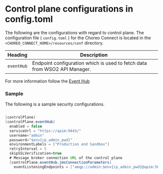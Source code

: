 # Control plane configurations in config.toml

The following are the configurations with regard to control plane. The configuration file ( `config.toml` ) for the Choreo Connect is located in the `<CHOREO_CONNECT_HOME>/resources/conf` directory.

|Heading|Description|
|-----------|-----------|
|`eventHub`  | Endpoint configuration which is used to fetch data from WSO2 API Manager.|

For more information follow the [Event Hub]({{base_path}}/deploy-and-publish/deploy-on-gateway/choreo-connect/concepts/event-hub-subscription-validation/#the-event-hub)

### Sample

The following is a sample security configurations.

``` java

[controlPlane]
[controlPlane.eventHub]
  enabled = false
  serviceUrl = "https://apim:9443/"
  username="admin"
  password="$env{cp_admin_pwd}"
  environmentLabels = ["Production and Sandbox"]
  retryInterval = 5
  skipSSLVerification=true
  # Message broker connection URL of the control plane
  [controlPlane.eventHub.jmsConnectionParameters]
    eventListeningEndpoints = ["amqp://admin:$env{cp_admin_pwd}@apim:5672?retries='10'&connectdelay='30'"]
```
